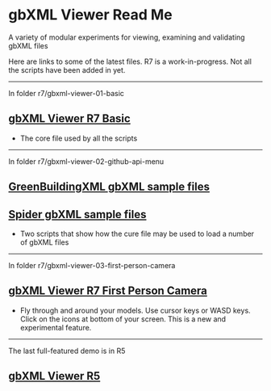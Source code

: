 <span style=display:none; >[You are now in a GitHub source code view - click this link to view Read Me file as a web page]( http://www.ladybug.tools/spider/read-gbxml/gbxml-viewer/ "View file as a web page." ) </span>


# gbXML Viewer Read Me

A variety of modular experiments for viewing, examining and validating gbXML files

Here are links to some of the latest files. R7 is a work-in-progress. Not all the scripts have been added in yet.

***

In folder r7/gbxml-viewer-01-basic

## [ gbXML Viewer R7 Basic ]( http://www.ladybug.tools/spider/read-gbxml/gbxml-viewer/r7/gbxml-viewer-01-basic/gbxml-viewer-basic.html )

* The core file used by all the scripts

***

In folder r7/gbxml-viewer-02-github-api-menu

## [GreenBuildingXML gbXML sample files]( http://www.ladybug.tools/spider/read-gbxml/gbxml-viewer/r7/gbxml-viewer-02-github-api-menu/gbxml-viewer-github-api-gbxml-samples.html )

## [Spider gbXML sample files]( http://www.ladybug.tools/spider/read-gbxml/gbxml-viewer/r7/gbxml-viewer-02-github-api-menu/gbxml-viewer-github-api-spider-samples.html )

* Two scripts that show how the cure file may be used to load a number of gbXML files

***

In folder r7/gbxml-viewer-03-first-person-camera

## [gbXML Viewer R7 First Person Camera]( http://www.ladybug.tools/spider/read-gbxml/gbxml-viewer/r7/gbxml-viewer-03-first-person-camera/gbxml-viewer-github-api-gbxml-samples.html )

* Fly through and around your models. Use cursor keys or WASD keys. Click on the icons at bottom of your screen. This is a new and experimental feature.


***

The last full-featured demo is in R5

## [gbXML Viewer R5]( http://www.ladybug.tools/spider/read-gbxml/gbxml-viewer/r5/index.html )